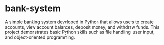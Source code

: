 # bank-system
A simple banking system developed in Python that allows users to create accounts, view account balances, deposit money, and withdraw funds. This project demonstrates basic Python skills such as file handling, user input, and object-oriented programming.

